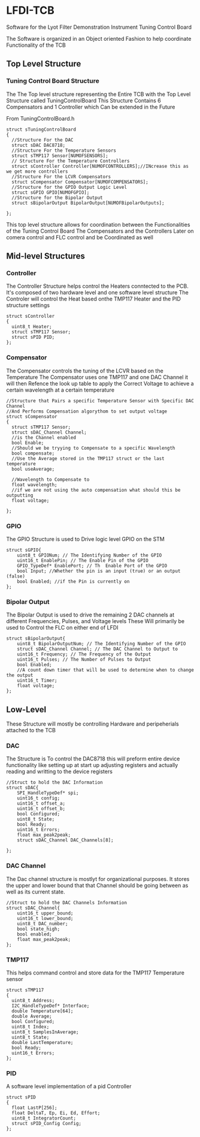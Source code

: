 # LFDI-TCB
Software for the Lyot Filter Demonstration Instrument Tuning Control Board

The Software is organized in an Object oriented Fashion to help coordinate Functionality of the TCB

## Top Level Structure
### Tuning Control Board Structure

The The Top level structure representing the Entire TCB with the Top Level Structure called TuningControlBoard 
This Structure Contains 6 Compensators and 1 Controller which Can be extended in the Future

From TuningControlBoard.h
```
struct sTuningControlBoard
{
  //Structure For the DAC
  struct sDAC DAC8718;
  //Structure For the Temperature Sensors
  struct sTMP117 Sensor[NUMOFSENSORS];
  // Structure For the Temperature Controllers
  struct sController Controller[NUMOFCONTROLLERS];//INcrease this as we get more controllers
  //Structure For the LCVR Compensators
  struct sCompensator Compensator[NUMOFCOMPENSATORS];
  //Structure for the GPIO Output Logic Level
  struct sGPIO GPIO[NUMOFGPIO];
  //Structure for the Bipolar Output
  struct sBipolarOutput BipolarOutput[NUMOFBipolarOutputs];

};
```
This top level structure allows for coordination between the Functionalities of the Tuning Control Board The Compensators and the Controllers
Later on comera control and FLC control and be Coordinated as well


## Mid-level Structures
### Controller
The Controller Structure helps control the Heaters conntected to the PCB.
It's composed of two hardware level and one software level structure
The Controler will control the Heat based onthe TMP117 Heater and the PID structure settings

```
struct sController
{
  uint8_t Heater;
  struct sTMP117 Sensor;
  struct sPID PID;
};
```

### Compensator
The Compensator controls the tuning of the LCVR based on the Temperature
The Compensator uses one TMP117 and one DAC Channel it will then Refence the look up table to apply the Correct Voltage to achieve a certain wavelength at a certain temperature

```
//Structure that Pairs a specific Temperature Sensor with Specific DAC Channel
//And Performs Compensation algorythom to set output voltage
struct sCompensator
{
  struct sTMP117 Sensor;
  struct sDAC_Channel Channel;
  //is the Channel enabled
  bool Enable;
  //Should we be tryying to Compensate to a specific Wavelength
  bool compensate;
  //Use the Average stored in the TMP117 struct or the last temperature
  bool useAverage;

  //Wavelength to Compensate to
  float wavelength;
  //if we are not using the auto compensation what should this be outputting
  float voltage;

};
```
### GPIO
The GPIO Structure is used to Drive logic level GPIO on the STM
```
struct sGPIO{
	uint8_t GPIONum; // The Identifying Number of the GPIO
	uint16_t EnablePin; // The Enable Pin of the GPIO
	GPIO_TypeDef* EnablePort; // Th  Enable Port of the GPIO
	bool Input; //Whether the pin is an input (true) or an output (false)
	bool Enabled; //if the Pin is currently on
};
```

### Bipolar Output
The Bipolar Output is used to drive the remaining 2 DAC channels at different Frequencies, Pulses, and Voltage levels
These Will primarily be used to Control the FLC on either end of LFDI
```
struct sBipolarOutput{
	uint8_t BipolarOutputNum; // The Identifying Number of the GPIO
	struct sDAC_Channel Channel; // The DAC Channel to Output to
	uint16_t Frequency; // The Frequency of the Output
	uint16_t Pulses; // The Number of Pulses to Output
	bool Enabled;
	//A count down timer that will be used to determine when to change the output
	uint16_t Timer;
	float voltage;
};
```


## Low-Level
These Structure will mostly be controlling Hardware and peripeherials attached to the TCB

### DAC
The Structure is To control the DAC8718 this will preform entire device functionality like setting up at start up adjusting registers and actually reading and writting to the device registers
```
//Struct to hold the DAC Information
struct sDAC{
	SPI_HandleTypeDef* spi;
	uint16_t config;
	uint16_t offset_a;
	uint16_t offset_b;
	bool Configured;
	uint8_t State;
	bool Ready;
	uint16_t Errors;
	float max_peak2peak;
	struct sDAC_Channel DAC_Channels[8];

};
```
### DAC Channel

The Dac channel structure is mostlyt for organizational purposes. It stores the upper and lower bound that that Channel should be going between as well as its current state. 
```
//Struct to hold the DAC Channels Information
struct sDAC_Channel{
	uint16_t upper_bound;
	uint16_t lower_bound;
	uint8_t DAC_number;
    bool state_high;
	bool enabled;
	float max_peak2peak;
};
```
### TMP117
This helps command control and store data for the TMP117 Temperature sensor

```
struct sTMP117
{
  uint8_t Address;
  I2C_HandleTypeDef* Interface;
  double Temperature[64];
  double Average;
  bool Configured;
  uint8_t Index;
  uint8_t SamplesInAverage;
  uint8_t State;
  double LastTemperature;
  bool Ready;
  uint16_t Errors;
};
```


### PID
A software level implementation of a pid Controller
```
struct sPID
{
  float LastP[256];
  float DeltaT, Ep, Ei, Ed, Effort;
  uint8_t IntegratorCount;
  struct sPID_Config Config;
};
```
